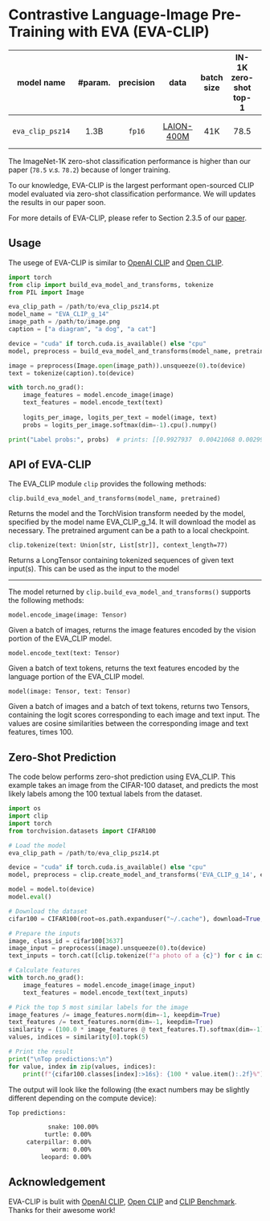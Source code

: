 # Contrastive Language-Image Pre-Training with EVA (EVA-CLIP)


| model name | #param. | precision | data  |  batch size | IN-1K zero-shot top-1 | weight |
|:-----------:|:------:|:------:|:------:|:------:|:------:|:------:|
| `eva_clip_psz14` | 1.3B | `fp16` | [LAION-400M](https://laion.ai/laion-400-open-dataset/) | 41K | 78.5 | [🤗 HF link](https://huggingface.co/Yuxin-CV/EVA/blob/main/eva_clip_psz14.pt) (`2GB`) |

The ImageNet-1K zero-shot classification performance is higher than our paper (`78.5` *v.s.* `78.2`) because of longer training.

To our knowledge, EVA-CLIP is the largest performant open-sourced CLIP model evaluated via zero-shot classification performance. 
We will updates the results in our paper soon.

For more details of EVA-CLIP, please refer to Section 2.3.5 of our [paper](https://arxiv.org/pdf/2211.07636.pdf).


## Usage

The usege of EVA-CLIP is similar to [OpenAI CLIP](https://github.com/openai/CLIP) and [Open CLIP](https://github.com/mlfoundations/open_clip).


```python
import torch
from clip import build_eva_model_and_transforms, tokenize
from PIL import Image

eva_clip_path = /path/to/eva_clip_psz14.pt
model_name = "EVA_CLIP_g_14"
image_path = /path/to/image.png
caption = ["a diagram", "a dog", "a cat"]

device = "cuda" if torch.cuda.is_available() else "cpu"
model, preprocess = build_eva_model_and_transforms(model_name, pretrained=eva_clip_path)

image = preprocess(Image.open(image_path)).unsqueeze(0).to(device)
text = tokenize(caption).to(device)

with torch.no_grad():
    image_features = model.encode_image(image)
    text_features = model.encode_text(text)
    
    logits_per_image, logits_per_text = model(image, text)
    probs = logits_per_image.softmax(dim=-1).cpu().numpy()

print("Label probs:", probs)  # prints: [[0.9927937  0.00421068 0.00299572]]
```
## API of EVA-CLIP
The EVA_CLIP module `clip` provides the following methods:

`clip.build_eva_model_and_transforms(model_name, pretrained)`

Returns the model and the TorchVision transform needed by the model, specified by the model name EVA_CLIP_g_14. It will download the model as necessary. The pretrained argument can be a path to a local checkpoint.

`clip.tokenize(text: Union[str, List[str]], context_length=77)`

Returns a LongTensor containing tokenized sequences of given text input(s). This can be used as the input to the model

---------------------------------------------
The model returned by `clip.build_eva_model_and_transforms()` supports the following methods:

`model.encode_image(image: Tensor)`

Given a batch of images, returns the image features encoded by the vision portion of the EVA_CLIP model.

`model.encode_text(text: Tensor)`

Given a batch of text tokens, returns the text features encoded by the language portion of the EVA_CLIP model.

`model(image: Tensor, text: Tensor)`

Given a batch of images and a batch of text tokens, returns two Tensors, containing the logit scores corresponding to each image and text input. The values are cosine similarities between the corresponding image and text features, times 100.

## Zero-Shot Prediction
The code below performs zero-shot prediction using EVA_CLIP. This example takes an image from the CIFAR-100 dataset, and predicts the most likely labels among the 100 textual labels from the dataset.

```python
import os
import clip
import torch
from torchvision.datasets import CIFAR100

# Load the model
eva_clip_path = /path/to/eva_clip_psz14.pt

device = "cuda" if torch.cuda.is_available() else "cpu"
model, preprocess = clip.create_model_and_transforms('EVA_CLIP_g_14', eva_clip_path)

model = model.to(device)
model.eval()

# Download the dataset
cifar100 = CIFAR100(root=os.path.expanduser("~/.cache"), download=True, train=False)

# Prepare the inputs
image, class_id = cifar100[3637]
image_input = preprocess(image).unsqueeze(0).to(device)
text_inputs = torch.cat([clip.tokenize(f"a photo of a {c}") for c in cifar100.classes]).to(device)

# Calculate features
with torch.no_grad():
    image_features = model.encode_image(image_input)
    text_features = model.encode_text(text_inputs)

# Pick the top 5 most similar labels for the image
image_features /= image_features.norm(dim=-1, keepdim=True)
text_features /= text_features.norm(dim=-1, keepdim=True)
similarity = (100.0 * image_features @ text_features.T).softmax(dim=-1)
values, indices = similarity[0].topk(5)

# Print the result
print("\nTop predictions:\n")
for value, index in zip(values, indices):
    print(f"{cifar100.classes[index]:>16s}: {100 * value.item():.2f}%")

```
The output will look like the following (the exact numbers may be slightly different depending on the compute device):
```bash
Top predictions:

           snake: 100.00%
          turtle: 0.00%
     caterpillar: 0.00%
            worm: 0.00%
         leopard: 0.00%
```



## Acknowledgement
EVA-CLIP is bulit with [OpenAI CLIP](https://github.com/openai/CLIP), [Open CLIP](https://github.com/mlfoundations/open_clip) and [CLIP Benchmark](https://github.com/LAION-AI/CLIP_benchmark). Thanks for their awesome work!